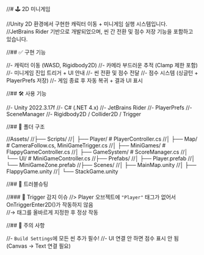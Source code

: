 //# 🕹 2D 미니게임

//Unity 2D 환경에서 구현한 캐릭터 이동 + 미니게임 실행 시스템입니다.  
//JetBrains Rider 기반으로 개발되었으며, 씬 간 전환 및 점수 저장 기능을 포함하고 있습니다.


//## ✅ 구현 기능

//- 캐릭터 이동 (WASD, Rigidbody2D)
//- 카메라 부드러운 추적 (Clamp 제한 포함)
//- 미니게임 진입 트리거 + UI 안내
//- 씬 전환 및 점수 전달
//- 점수 시스템 (싱글턴 + PlayerPrefs 저장)
//- 게임 종료 후 자동 복귀 + 결과 UI 표시


//## 🛠 사용 기능

//- Unity 2022.3.17f
//- C# (.NET 4.x)
//- JetBrains Rider
//- PlayerPrefs
//- SceneManager
//- Rigidbody2D / Collider2D / Trigger


//## 📁 폴더 구조

//Assets/
//├── Scripts/
//│ ├── Player/ # PlayerController.cs
//│ ├── Map/ # CameraFollow.cs, MiniGameTrigger.cs
//│ ├── MiniGames/ # FlappyGameController.cs
//│ ├── GameSystem/ # ScoreManager.cs
//│ └── UI/ # MiniGameController.cs
//├── Prefabs/
//│ ├── Player.prefab
//│ └── MiniGameZone.prefab
//├── Scenes/
//│ ├── MainMap.unity
//│ ├── FlappyGame.unity
//│ └── StackGame.unity


//## 🧪 트러블슈팅

//### 🎯 Trigger 감지 이슈
 //> Player 오브젝트에 `"Player"` 태그가 없어서 OnTriggerEnter2D()가 작동하지 않음  
 //→ 태그를 올바르게 지정한 후 정상 작동


//## 📌 주의 사항

//- `Build Settings`에 모든 씬 추가 필수!
//- UI 연결 안 하면 점수 표시 안 됨 (Canvas → Text 연결 필요)
